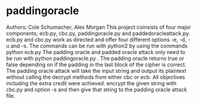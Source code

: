 # paddingoracle
Authors: Cole Schumacher, Alex Morgan
This project coinsists of four major components; ecb.py, cbc.py, paddingoracle.py and paddedoracleattack.py.
ecb.py and cbc.py work as directed and offer four different options -e, -d, -u and -s.
The commands can be run with python2 by using the commands python ecb.py <op> <stringtoworkwith>
The padding oracle and padded oracle attack only need to be run with python paddingoracle.py <ciphertoworkwith>.
The padding oracle returns true or false depending on if the padding in the last block of the cipher is correct.
The padding oracle attack will take the input string and output its plaintext without calling the decrypt methods
from either cbc or ecb. All objectives including the extra credit were achieved. encrypt the given string with
cbc.py and option -s and then give that string to the padding oracle attack file.

